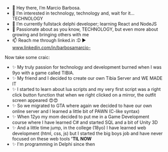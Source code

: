 - 👋 Hey there, I’m Marcio Barbosa. 
- 👀 I’m interested in technology, technology and, wait for it... TECHNOLOGY
- 🌱 I’m currently fullstack delphi developer; learning React and NodeJS
- 💞️ Passionate about as you know, TECHNOLOGY, but even more about growing and bringing others with me
- 📫 Reach me through linked.in :D ▶️ www.linkedin.com/in/barbosamarcio-

Now take some craic:
- ✨ My truly passion for technology and development burned when I was 9yo with a game called TIBIA. 
- ✨ My friend and I decided to create our own Tibia Server and WE MADE IT
- ✨ I started to learn about lua scripts and my very first script was a right click button function that
when we right clicked on a mirror, the outfit screen appeared 😍😍
- ✨ So we migrated to GTA where again we decided to have our own online server and I learned a little bit of PAWN (C-like syntax)
- ✨ When 12yo my mom decided to put me in a Game Development course where I have learned C# and started SQL and a bit of Unity 3D
- ✨ And a little time jump, in the college (18yo) I have learned web development (html, css, js) but I started the big boys job and
have never focused on these web tools **'TIL NOW**
- ✨ I'm programming in Delphi since then
